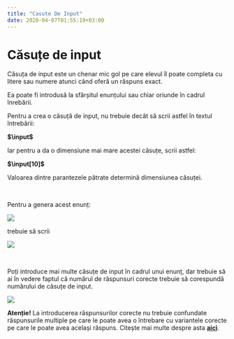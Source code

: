 ```yaml
---
title: "Casute De Input"
date: 2020-04-07T01:55:19+03:00
---
```



# Căsuțe de input

Căsuța de input este un chenar mic gol pe care elevul îl poate completa cu litere sau numere atunci când oferă un răspuns exact.

Ea poate fi introdusă la sfârșitul enunțului sau chiar oriunde în cadrul înrebării.

Pentru a crea o căsuță de input, nu trebuie decât să scrii astfel în textul întrebării:

**$\input$**

Iar pentru a da o dimensiune mai mare acestei căsuțe, scrii astfel:

**$\input[10]$**

Valoarea dintre parantezele pătrate determină dimensiunea căsuței.

&nbsp;

Pentru a genera acest enunț:

![](/img/Screenshot_12.jpg)

trebuie să scrii

![](/img/Screenshot_13.jpg)

&nbsp;

Poți introduce mai multe căsuțe de input în cadrul unui enunț, dar trebuie să ai în vedere faptul că numărul de răspunsuri corecte trebuie să corespundă numărului de căsuțe de input.

![](/img/Screenshot_14.jpg)


**Atenție!** La introducerea răspunsurilor corecte nu trebuie confundate răspunsurile multiple pe care le poate avea o întrebare cu variantele corecte pe care le poate avea același răspuns. Citește mai multe despre asta [**aici**](/raspunsuri-si-variante/).